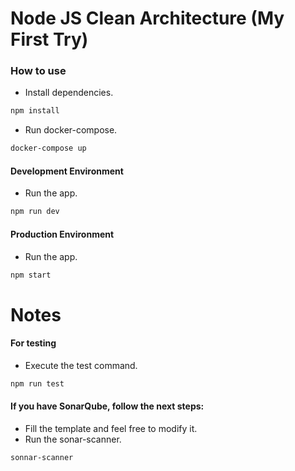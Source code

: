 # Node JS Clean Architecture (My First Try)

### How to use

- Install dependencies.

```sh
npm install
```

- Run docker-compose.

````sh
docker-compose up
````

#### Development Environment

- Run the app.

```sh
npm run dev
```

#### Production Environment

- Run the app.

```sh
npm start
```

# Notes

#### For testing

- Execute the test command.

```sh
npm run test
```

#### If you have SonarQube, follow the next steps:

- Fill the template and feel free to modify it.
- Run the sonar-scanner.

```sh
sonnar-scanner
```